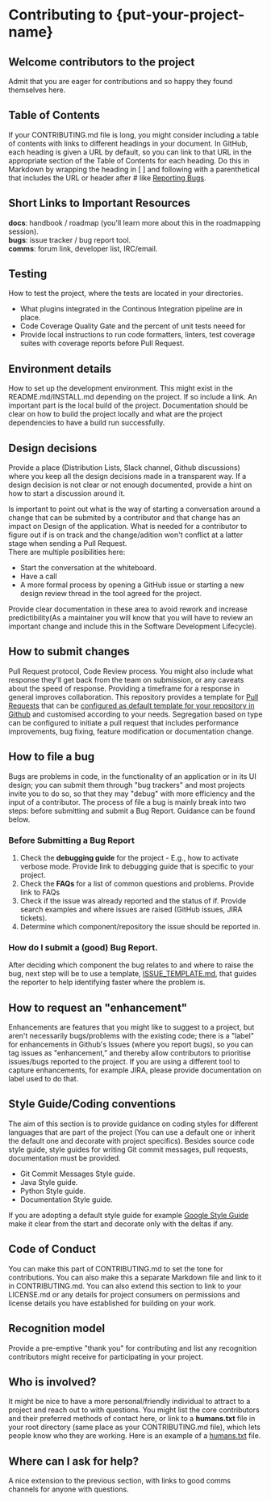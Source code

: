 # Contributing to {put-your-project-name}

## Welcome contributors to the project 
Admit that you are eager for contributions and so happy they found themselves here.  

## Table of Contents 
If your CONTRIBUTING.md file is long, you might consider including a table of contents with links to different headings in your document. In GitHub, each heading is given a URL by default, so you can link to that URL in the appropriate section of the Table of Contents for each heading. Do this in Markdown by wrapping the heading in [ ] and following with a parenthetical that includes the URL or header after # like [Reporting Bugs](#How_to_file_a_bug).  
## Short Links to Important Resources
   **docs**: handbook / roadmap (you'll learn more about this in the roadmapping session).  
   **bugs**: issue tracker / bug report tool.  
   **comms**: forum link, developer list, IRC/email.  
## Testing 
How to test the project, where the tests are located in your directories.  
* What plugins integrated in the Continous Integration pipeline are in place.  
* Code Coverage Quality Gate and the percent of unit tests neeed for   
* Provide local instructions to run code formatters, linters, test coverage suites with coverage reports before Pull Request.
## Environment details
How to set up the development environment. This might exist in the README.md/INSTALL.md depending on the project. If so include a link. An important part is the local build of the project. Documentation should be clear on how to build the project locally and what are the project dependencies to have a build run successfully.   
## Design decisions
Provide a place (Distribution Lists, Slack channel, Github discussions) where you keep all the design decisions made in a transparent way. If a design decision is not clear or not enough documented, provide a hint on how to start a discussion around it.  

Is important to point out what is the way of starting a conversation around a change that can be submited by a contributor and that change has an impact on Design of the application. What is needed for a contributor to figure out if is on track and the change/adition won't conflict at a latter stage when sending a Pull Request.  
There are multiple posibilities here:  
* Start the conversation at the whiteboard.   
* Have a call  
* A more formal process by opening a GitHub issue or starting a new design review thread in the tool agreed for the project.

Provide clear documentation in these area to avoid rework and increase predictibility(As a maintainer you will know that you will have to review an important change and include this in the Software Development Lifecycle).  

## How to submit changes 
Pull Request protocol, Code Review process. You might also include what response they'll get back from the team on submission, or any caveats about the speed of response. Providing a timeframe for a response in general improves collaboration. This repository provides a template for [Pull Requests](https://github.com/adobe/open-development-template/blob/master/.github/PULLREQUESTTemplate.md) that can be [configured as default template for your repository in Github](https://help.github.com/articles/creating-a-pull-request-template-for-your-repository/) and customised according to your needs. Segregation based on type can be configured to initiate a pull request that includes performance improvements, bug fixing, feature modification or documentation change.
## How to file a bug 
Bugs are problems in code, in the functionality of an application or in its UI design; you can submit them through "bug trackers" and most projects invite you to do so, so that they may "debug" with more efficiency and the input of a contributor. The process of file a bug  is mainly break into two steps: before submitting and submit a Bug Report. Guidance can be found below.

### Before Submitting a Bug Report
1. Check the **debugging guide** for the project - E.g., how to activate verbose mode. Provide link to debugging guide that is specific to your project.  
2. Check the **FAQs** for a list of common questions and problems. Provide link to FAQs 
3. Check if the issue was already reported and the status of if. Provide search examples and where issues are raised (GitHub issues, JIRA tickets).
4. Determine which component/repository the issue should be reported in.   

### How do I submit a (good) Bug Report. 
After deciding which component the bug relates to and where to raise the bug, next step will be to use a template, [ISSUE_TEMPLATE.md](https://github.com/adobe/open-development-template/blob/master/.github/ISSUE_TEMPLATE.md), that guides the reporter to help identifying faster where the problem is.


## How to request an "enhancement" 
Enhancements are features that you might like to suggest to a project, but aren't necessarily bugs/problems with the existing code; there is a "label" for enhancements in Github's Issues (where you report bugs), so you can tag issues as "enhancement," and thereby allow contributors to prioritise issues/bugs reported to the project. If you are using a different tool to capture enhancements, for example JIRA, please provide documentation on label used to do that.
## Style Guide/Coding conventions 
The aim of this section is to provide guidance on coding styles for different languages that are part of the project (You can use a default one or inherit the default one and decorate with project specifics). Besides source code style guide, style guides for writing Git commit messages, pull requests, documentation must be provided.  
* Git Commit Messages Style guide.  
* Java Style guide.  
* Python Style guide.  
* Documentation Style guide.  

If you are adopting a default style guide for example [Google Style Guide](https://github.com/google/styleguide) make it clear from the start and decorate only with the deltas if any.

## Code of Conduct 
You can make this part of CONTRIBUTING.md to set the tone for contributions. You can also make this a separate Markdown file and link to it in CONTRIBUTING.md. You can also extend this section to link to your LICENSE.md or any details for project consumers on permissions and license details you have established for building on your work.
## Recognition model 
Provide a pre-emptive "thank you" for contributing and list any recognition contributors might receive for participating in your project.
## Who is involved? 
It might be nice to have a more personal/friendly individual to attract to a project and reach out to with questions. You might list the core contributors and their preferred methods of contact here, or link to a **humans.txt** file in your root directory (same place as your CONTRIBUTING.md file), which lets people know who they are working. Here is an example of a [humans.txt](http://humanstxt.org/humans.txt) file.
## Where can I ask for help? 
A nice extension to the previous section, with links to good comms channels for anyone with questions.



